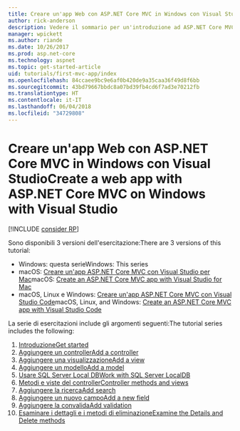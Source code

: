 ```yaml
---
title: Creare un'app Web con ASP.NET Core MVC in Windows con Visual Studio
author: rick-anderson
description: Vedere il sommario per un'introduzione ad ASP.NET Core MVC con Visual Studio su Windows.
manager: wpickett
ms.author: riande
ms.date: 10/26/2017
ms.prod: asp.net-core
ms.technology: aspnet
ms.topic: get-started-article
uid: tutorials/first-mvc-app/index
ms.openlocfilehash: 84ccaee9bc9e6af0b420de9a35caa36f49d8f6bb
ms.sourcegitcommit: 43bd79667bbdc8a07bd39fb4cd6f7ad3e70212fb
ms.translationtype: HT
ms.contentlocale: it-IT
ms.lasthandoff: 06/04/2018
ms.locfileid: "34729808"
---
```

# <a name="create-a-web-app-with-aspnet-core-mvc-on-windows-with-visual-studio"></a><span data-ttu-id="632a5-103">Creare un'app Web con ASP.NET Core MVC in Windows con Visual Studio</span><span class="sxs-lookup"><span data-stu-id="632a5-103">Create a web app with ASP.NET Core MVC on Windows with Visual Studio</span></span>

[!INCLUDE [consider RP](~/includes/razor.md)]

<span data-ttu-id="632a5-104">Sono disponibili 3 versioni dell'esercitazione:</span><span class="sxs-lookup"><span data-stu-id="632a5-104">There are 3 versions of this tutorial:</span></span>

* <span data-ttu-id="632a5-105">Windows: questa serie</span><span class="sxs-lookup"><span data-stu-id="632a5-105">Windows: This series</span></span>
* <span data-ttu-id="632a5-106">macOS: [Creare un'app ASP.NET Core MVC con Visual Studio per Mac](xref:tutorials/first-mvc-app-mac/start-mvc)</span><span class="sxs-lookup"><span data-stu-id="632a5-106">macOS: [Create an ASP.NET Core MVC app with Visual Studio for Mac](xref:tutorials/first-mvc-app-mac/start-mvc)</span></span>
* <span data-ttu-id="632a5-107">macOS, Linux e Windows: [Creare un'app ASP.NET Core MVC con Visual Studio Code](xref:tutorials/first-mvc-app-xplat/start-mvc)</span><span class="sxs-lookup"><span data-stu-id="632a5-107">macOS, Linux, and Windows: [Create an ASP.NET Core MVC app with Visual Studio Code](xref:tutorials/first-mvc-app-xplat/start-mvc)</span></span>

<span data-ttu-id="632a5-108">La serie di esercitazioni include gli argomenti seguenti:</span><span class="sxs-lookup"><span data-stu-id="632a5-108">The tutorial series includes the following:</span></span>

1. [<span data-ttu-id="632a5-109">Introduzione</span><span class="sxs-lookup"><span data-stu-id="632a5-109">Get started</span></span>](start-mvc.md)
1. [<span data-ttu-id="632a5-110">Aggiungere un controller</span><span class="sxs-lookup"><span data-stu-id="632a5-110">Add a controller</span></span>](adding-controller.md)
1. [<span data-ttu-id="632a5-111">Aggiungere una visualizzazione</span><span class="sxs-lookup"><span data-stu-id="632a5-111">Add a view</span></span>](adding-view.md)
1. [<span data-ttu-id="632a5-112">Aggiungere un modello</span><span class="sxs-lookup"><span data-stu-id="632a5-112">Add a model</span></span>](adding-model.md)
1. [<span data-ttu-id="632a5-113">Usare SQL Server Local DB</span><span class="sxs-lookup"><span data-stu-id="632a5-113">Work with SQL Server LocalDB</span></span>](working-with-sql.md)
1. [<span data-ttu-id="632a5-114">Metodi e viste del controller</span><span class="sxs-lookup"><span data-stu-id="632a5-114">Controller methods and views</span></span>](controller-methods-views.md)
1. [<span data-ttu-id="632a5-115">Aggiungere la ricerca</span><span class="sxs-lookup"><span data-stu-id="632a5-115">Add search</span></span>](search.md)
1. [<span data-ttu-id="632a5-116">Aggiungere un nuovo campo</span><span class="sxs-lookup"><span data-stu-id="632a5-116">Add a new field</span></span>](new-field.md)
1. [<span data-ttu-id="632a5-117">Aggiungere la convalida</span><span class="sxs-lookup"><span data-stu-id="632a5-117">Add validation</span></span>](validation.md)
1. [<span data-ttu-id="632a5-118">Esaminare i dettagli e i metodi di eliminazione</span><span class="sxs-lookup"><span data-stu-id="632a5-118">Examine the Details and Delete methods</span></span>](details.md)